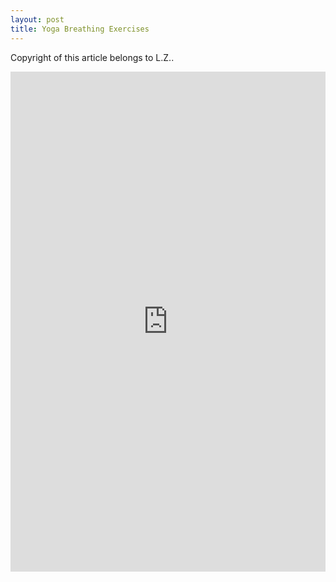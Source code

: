 ```yaml
---
layout: post
title: Yoga Breathing Exercises
---
```


Copyright of this article belongs to L.Z.. 

<iframe scrolling="auto" width="100%" height="800" src="https://mp.weixin.qq.com/s/7J3f6bTHRbi2XMXEKe0Aow" frameborder="0" allowfullscreen="allowfullscreen"></iframe>

